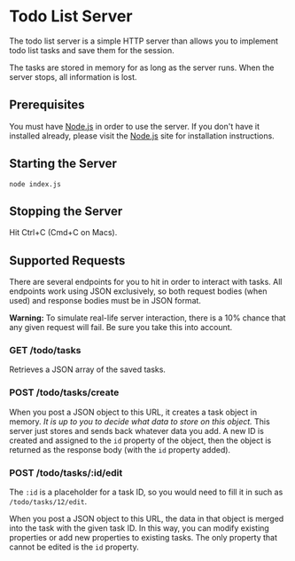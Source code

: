 # Todo List Server

The todo list server is a simple HTTP server than allows you to implement todo list tasks and save them for the session.

The tasks are stored in memory for as long as the server runs. When the server stops, all information is lost.

## Prerequisites

You must have [Node.js](http://nodejs.org) in order to use the server. If you don't have it installed already, please visit the [Node.js](http://nodejs.org) site for installation instructions.

## Starting the Server

```
node index.js
```

## Stopping the Server

Hit Ctrl+C (Cmd+C on Macs).

## Supported Requests

There are several endpoints for you to hit in order to interact with tasks. All endpoints work using JSON exclusively, so both request bodies (when used) and response bodies must be in JSON format.

**Warning:** To simulate real-life server interaction, there is a 10% chance that any given request will fail. Be sure you take this into account.

### GET /todo/tasks

Retrieves a JSON array of the saved tasks.

### POST /todo/tasks/create

When you post a JSON object to this URL, it creates a task object in memory. *It is up to you to decide what data to store on this object.* This server just stores and sends back whatever data you add. A new ID is created and assigned to the `id` property of the object, then the object is returned as the response body (with the `id` property added).

### POST /todo/tasks/:id/edit

The `:id` is a placeholder for a task ID, so you would need to fill it in such as `/todo/tasks/12/edit`.

When you post a JSON object to this URL, the data in that object is merged into the task with the given task ID. In this way, you can modify existing properties or add new properties to existing tasks. The only property that cannot be edited is the `id` property.

